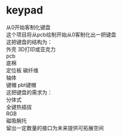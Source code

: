 # keypad
从0开始客制化键盘  
这个项目将从pcb绘制开始从0客制化出一把键盘  
这把键盘的结构为：  
外壳  3D打印或亚克力  
pcb  
底棉  
定位板  碳纤维  
轴体  
键帽  pbt键帽  
这把键盘的需求为：  
分体式  
全键热插拔  
RGB  
磁吸腕托  
留出一定数量的接口为未来提供可拓展空间